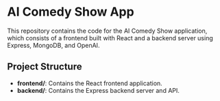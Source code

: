 # AI Comedy Show App

This repository contains the code for the AI Comedy Show application, which consists of a frontend built with React and a backend server using Express, MongoDB, and OpenAI.

## Project Structure

- **frontend/**: Contains the React frontend application.
- **backend/**: Contains the Express backend server and API.


